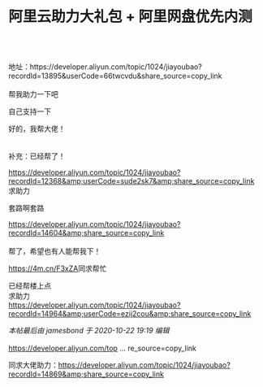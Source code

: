 # 阿里云助力大礼包 + 阿里网盘优先内测


<br />
<br />
<br />
地址：https://developer.aliyun.com/topic/1024/jiayoubao?recordId=13895&amp;userCode=66twcvdu&amp;share_source=copy_link<br />
<br />
帮我助力一下吧

自己支持一下

好的，我帮大佬！<br />
<br />
<img src="static/image/smiley/default/hug.gif" smilieid="13" border="0" alt="" /><img src="static/image/smiley/default/hug.gif" smilieid="13" border="0" alt="" /><img src="static/image/smiley/default/hug.gif" smilieid="13" border="0" alt="" /><br />
<br />
补充：已经帮了！

<a href="https://developer.aliyun.com/topic/1024/jiayoubao?recordId=12368&amp;userCode=sude2sk7&amp;share_source=copy_link" target="_blank">https://developer.aliyun.com/topic/1024/jiayoubao?recordId=12368&amp;userCode=sude2sk7&amp;share_source=copy_link</a><br />
求助力

套路啊套路

https://developer.aliyun.com/topic/1024/jiayoubao?recordId=14604&amp;share_source=copy_link<br />
<br />
帮了，希望也有人能帮我下！

https://4m.cn/F3xZA<img src="static/image/smiley/default/lol.gif" smilieid="12" border="0" alt="" />同求帮忙

已经帮楼上点<br />
求助力<br />
https://developer.aliyun.com/topic/1024/jiayoubao?recordId=14964&amp;userCode=ezij2cou&amp;share_source=copy_link

<i class="pstatus"> 本帖最后由 jamesbond 于 2020-10-22 19:19 编辑 </i><br />
<br />
<a href="https://developer.aliyun.com/topic/1024/jiayoubao?recordId=10713&amp;share_source=copy_link]https://developer.aliyun.com/topic/1024/jiayoubao?recordId=10713&amp;share_source=copy_link" target="_blank">https://developer.aliyun.com/top ... re_source=copy_link</a><img id="aimg_L5OHt" onclick="zoom(this, this.src, 0, 0, 0)" class="zoom" src="https://cdn.jsdelivr.net/gh/hishis/forum-master/public/images/patch.gif" onmouseover="img_onmouseoverfunc(this)" onload="thumbImg(this)" border="0" alt="" />

同求大佬助力：https://developer.aliyun.com/topic/1024/jiayoubao?recordId=14869&amp;share_source=copy_link
